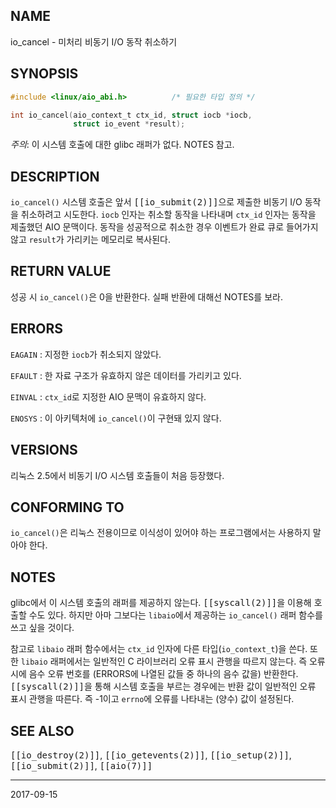 ## NAME

io_cancel - 미처리 비동기 I/O 동작 취소하기

## SYNOPSIS

```c
#include <linux/aio_abi.h>          /* 필요한 타입 정의 */

int io_cancel(aio_context_t ctx_id, struct iocb *iocb,
              struct io_event *result);
```

*주의*: 이 시스템 호출에 대한 glibc 래퍼가 없다. NOTES 참고.

## DESCRIPTION

`io_cancel()` 시스템 호출은 앞서 <tt>[[io_submit(2)]]</tt>으로 제출한 비동기 I/O 동작을 취소하려고 시도한다. `iocb` 인자는 취소할 동작을 나타내며 `ctx_id` 인자는 동작을 제출했던 AIO 문맥이다. 동작을 성공적으로 취소한 경우 이벤트가 완료 큐로 들어가지 않고 `result`가 가리키는 메모리로 복사된다.

## RETURN VALUE

성공 시 `io_cancel()`은 0을 반환한다. 실패 반환에 대해선 NOTES를 보라.

## ERRORS

`EAGAIN`
:   지정한 `iocb`가 취소되지 않았다.

`EFAULT`
:   한 자료 구조가 유효하지 않은 데이터를 가리키고 있다.

`EINVAL`
:   `ctx_id`로 지정한 AIO 문맥이 유효하지 않다.

`ENOSYS`
:   이 아키텍처에 `io_cancel()`이 구현돼 있지 않다.

## VERSIONS

리눅스 2.5에서 비동기 I/O 시스템 호출들이 처음 등장했다.

## CONFORMING TO

`io_cancel()`은 리눅스 전용이므로 이식성이 있어야 하는 프로그램에서는 사용하지 말아야 한다.

## NOTES

glibc에서 이 시스템 호출의 래퍼를 제공하지 않는다. <tt>[[syscall(2)]]</tt>을 이용해 호출할 수도 있다. 하지만 아마 그보다는 `libaio`에서 제공하는 `io_cancel()` 래퍼 함수를 쓰고 싶을 것이다.

참고로 `libaio` 래퍼 함수에서는 `ctx_id` 인자에 다른 타입(`io_context_t`)을 쓴다. 또한 `libaio` 래퍼에서는 일반적인 C 라이브러리 오류 표시 관행을 따르지 않는다. 즉 오류 시에 음수 오류 번호를 (ERRORS에 나열된 값들 중 하나의 음수 값을) 반환한다. <tt>[[syscall(2)]]</tt>을 통해 시스템 호출을 부르는 경우에는 반환 값이 일반적인 오류 표시 관행을 따른다. 즉 -1이고 `errno`에 오류를 나타내는 (양수) 값이 설정된다.

## SEE ALSO

<tt>[[io_destroy(2)]]</tt>, <tt>[[io_getevents(2)]]</tt>, <tt>[[io_setup(2)]]</tt>, <tt>[[io_submit(2)]]</tt>, <tt>[[aio(7)]]</tt>

----

2017-09-15

